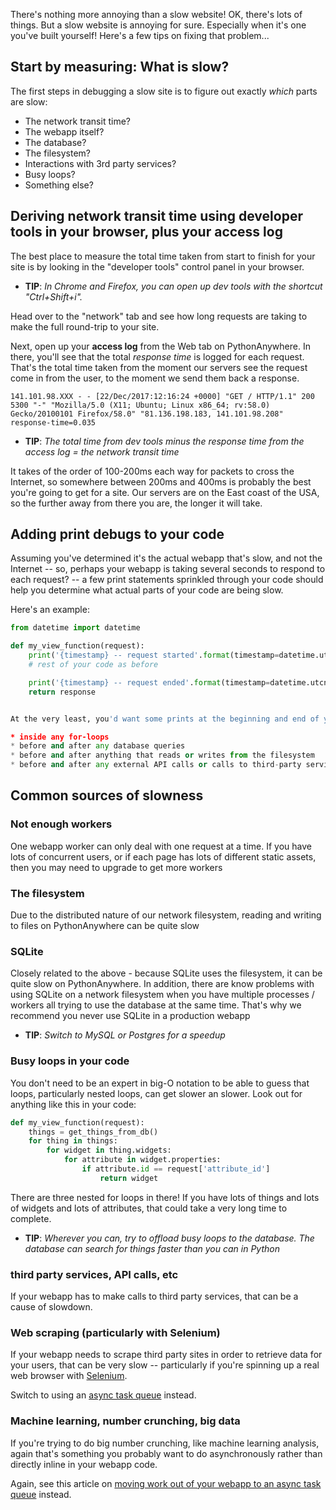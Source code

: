 
<!--
.. title: Why is my site slow?
.. slug: MySiteIsSlow
.. date: 2017-12-22 12:35:28 UTC+01:00
.. tags:
.. category:
.. link:
.. description:
.. type: text
-->


There's nothing more annoying than a slow website!  OK, there's lots of things.
But a slow website is annoying for sure.  Especially when it's one you've built
yourself!  Here's a few tips on fixing that problem...


## Start by measuring: What is slow?

The first steps in debugging a slow site is to figure out exactly *which* parts are slow:

* The network transit time?
* The webapp itself?
* The database?
* The filesystem?
* Interactions with 3rd party services?
* Busy loops?
* Something else?


## Deriving network transit time using developer tools in your browser, plus your access log

The best place to measure the total time taken from start to finish for your site is by
looking in the "developer tools" control panel in your browser.

* **TIP**: _In Chrome and Firefox, you can open up dev tools with the shortcut "Ctrl+Shift+i"._

Head over to the "network" tab and see how long requests are taking to make the full
round-trip to your site.

Next, open up your **access log** from the Web tab on PythonAnywhere.  In there, you'll see that
the total *response time* is logged for each request.  That's the total time taken from the moment
our servers see the request come in from the user, to the moment we send them back a response.

    141.101.98.XXX - - [22/Dec/2017:12:16:24 +0000] "GET / HTTP/1.1" 200 5300 "-" "Mozilla/5.0 (X11; Ubuntu; Linux x86_64; rv:58.0) Gecko/20100101 Firefox/58.0" "81.136.198.183, 141.101.98.208" response-time=0.035

* **TIP**: _The total time from dev tools minus the response time from the access log = the network transit time_

It takes of the order of 100-200ms each way for packets to cross the Internet, so somewhere between 200ms and 400ms
is probably the best you're going to get for a site.  Our servers are on the East coast of the USA, so the further
away from there you are, the longer it will take.


## Adding print debugs to your code

Assuming you've determined it's the actual webapp that's slow, and not the Internet -- so, perhaps your webapp
is taking several seconds to respond to each request?  -- a few print statements sprinkled through your code
should help you determine what actual parts of your code are being slow.

Here's an example:

```python
from datetime import datetime

def my_view_function(request):
    print('{timestamp} -- request started'.format(timestamp=datetime.utcnow().isoformat())
    # rest of your code as before

    print('{timestamp} -- request ended'.format(timestamp=datetime.utcnow().isoformat())
    return response


At the very least, you'd want some prints at the beginning and end of your views, then perhaps also:

* inside any for-loops
* before and after any database queries
* before and after anything that reads or writes from the filesystem
* before and after any external API calls or calls to third-party services

```


## Common sources of slowness


### Not enough workers

One webapp worker can only deal with one request at a time.  If you have lots of concurrent users, or if each page has lots of different static assets, then you may need to upgrade to get more workers


### The filesystem

Due to the distributed nature of our network filesystem, reading and writing to files on PythonAnywhere can be quite slow


### SQLite

Closely related to the above - because SQLite uses the filesystem, it can be quite slow on PythonAnywhere.  In addition, there are know problems with using SQLite on a network filesystem when you have multiple processes / workers all trying to use the database at the same time.  That's why we recommend you never use SQLite in a production webapp


* **TIP**: _Switch to MySQL or Postgres for a speedup_


###  Busy loops in your code

You don't need to be an expert in big-O notation to be able to guess that loops, particularly nested loops, can get slower an slower.  Look out for anything like this in your code:


```python
def my_view_function(request):
    things = get_things_from_db()
    for thing in things:
        for widget in thing.widgets:
            for attribute in widget.properties:
                if attribute.id == request['attribute_id']
                    return widget
```

There are three nested for loops in there!  If you have lots of things and lots of widgets and lots of attributes, that could take a very long time to complete.


* **TIP**: _Wherever you can, try to offload busy loops to the database.  The database can search for things faster than you can in Python_


### third party services, API calls, etc

If your webapp has to make calls to third party services, that can be a cause of slowdown.


### Web scraping (particularly with Selenium)

If your webapp needs to scrape third party sites in order to retrieve data for your users, that can be very slow -- particularly if you're spinning up a real web browser with [Selenium](/pages/Selenium/).

Switch to using an [async task queue](/pages/AsyncInWebApps/) instead.


### Machine learning, number crunching, big data

If you're trying to do big number crunching, like machine learning analysis, again that's something you probably want to do asynchronously rather than directly inline in your webapp code.

Again, see this article on [moving work out of your webapp to an async task queue](/pages/AsyncInWebApps/) instead.




